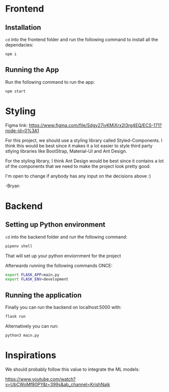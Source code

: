 # Frontend

## Installation

`cd` into the frontend folder and run the following command to install all the dependacies:

```bash
npm i
```

## Running the App

Run the following command to run the app:

```
npm start
```

# Styling

Figma link: https://www.figma.com/file/Sdgy27iyKMiXrx2I3rg4EQ/ECS-171?node-id=0%3A1

For this project, we should use a styling library called Styled-Components. I think this would be best since it makes it a lot easier to style third party stlying libraries like BootStrap, Material-UI and Ant Design.

For the styling library, I think Ant Design would be best since it contains a lot of the components that we need to make the project look pretty good.

I'm open to change if anybody has any input on the decisions above :)

-Bryan

# Backend

## Setting up Python environment

`cd` into the backend folder and run the following command:

```bash
pipenv shell
```

That will set up your python enviornment for the project

Afterwards running the following commands ONCE:

```bash
export FLASK_APP=main.py
export FLASK_ENV=development
```

## Running the application

Finally you can run the backend on localhost:5000 with:

```bash
flask run
```

Alternatively you can run:

```
python3 main.py
```

# Inspirations

We should probably follow this value to integrate the ML models:

https://www.youtube.com/watch?v=UbCWoMf80PY&t=399s&ab_channel=KrishNaik

